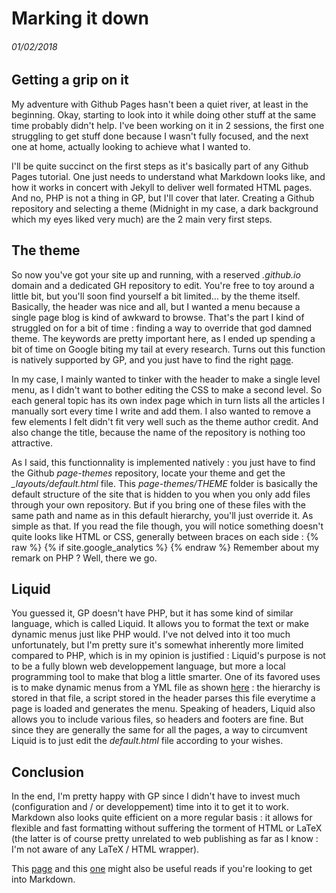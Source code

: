 # Marking it down
###### 01/02/2018

## Getting a grip on it
My adventure with Github Pages hasn't been a quiet river, at least in the beginning. Okay, starting to look into it while doing other stuff at the same time probably didn't help.
I've been working on it in 2 sessions, the first one struggling to get stuff done because I wasn't fully focused, and the next one at home, actually looking to achieve what I wanted to. 

I'll be quite succinct on the first steps as it's basically part of any Github Pages tutorial.
One just needs to understand what Markdown looks like, and how it works in concert with Jekyll to deliver well formated HTML pages.
And no, PHP is not a thing in GP, but I'll cover that later.
Creating a Github repository and selecting a theme (Midnight in my case, a dark background which my eyes liked very much) are the 2 main very first steps.

## The theme
So now you've got your site up and running, with a reserved *.github.io* domain and a dedicated GH repository to edit.
You're free to toy around a little bit, but you'll soon find yourself a bit limited... by the theme itself. 
Basically, the header was nice and all, but I wanted a menu because a single page blog is kind of awkward to browse. 
That's the part I kind of struggled on for a bit of time : finding a way to override that god damned theme. 
The keywords are pretty important here, as I ended up spending a bit of time on Google biting my tail at every research. 
Turns out this function is natively supported by GP, and you just have to find the right [page](https://help.github.com/articles/customizing-css-and-html-in-your-jekyll-theme/).

In my case, I mainly wanted to tinker with the header to make a single level menu, as I didn't want to bother editing the CSS to make a second level. So each general topic has its own index page which in turn lists all the articles I manually sort every time I write and add them. I also wanted to remove a few elements I felt didn't fit very well such as the theme author credit. And also change the title, because the name of the repository is nothing too attractive. 

As I said, this functionnality is implemented natively : you just have to find the Github *page-themes* repository, locate your theme and get the *_layouts/default.html* file. This *page-themes/THEME* folder is basically the default structure of the site that is hidden to you when you only add files through your own repository. But if you bring one of these files with the same path and name as in this default hierarchy, you'll just override it. As simple as that. If you read the file though, you will notice something doesn't quite looks like HTML or CSS, generally between braces on each side :
{% raw  %}
	{% if site.google_analytics %}
{% endraw %}
Remember about my remark on PHP ? Well, there we go.

## Liquid
You guessed it, GP doesn't have PHP, but it has some kind of similar language, which is called Liquid. 
It allows you to format the text or make dynamic menus just like PHP would. I've not delved into it too much unfortunately, but I'm pretty sure it's somewhat inherently more limited compared to PHP, which is in my opinion is justified : Liquid's purpose is not to be a fully blown web developpement language, but more a local programming tool to make that blog a little smarter. 
One of its favored uses is to make dynamic menus from a YML file as shown [here](https://jekyllrb.com/tutorials/navigation/#scenario-1-basic-list) : the hierarchy is stored in that file, a script stored in the header parses this file everytime a page is loaded and generates the menu.
Speaking of headers, Liquid also allows you to include various files, so headers and footers are fine. 
But since they are generally the same for all the pages, a way to circumvent Liquid is to just edit the *default.html* file according to your wishes. 

## Conclusion
In the end, I'm pretty happy with GP since I didn't have to invest much (configuration and / or developpement) time into it to get it to work.
Markdown also looks quite efficient on a more regular basis : it allows for flexible and fast formatting without suffering the torment of HTML or LaTeX (the latter is of course pretty unrelated to web publishing as far as I know : I'm not aware of any LaTeX / HTML wrapper).

This [page](https://guides.github.com/features/mastering-markdown/) and this [one](https://github.com/adam-p/markdown-here/wiki/Markdown-Cheatsheet) might also be useful reads if you're looking to get into Markdown.
